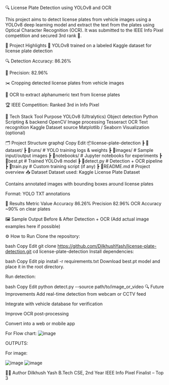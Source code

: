 🔍 License Plate Detection using YOLOv8 and OCR

This project aims to detect license plates from vehicle images using a YOLOv8 deep learning model and extract the text from the plates using Optical Character Recognition (OCR). It was submitted to the IEEE Info Pixel competition and secured 3rd rank 🥉.

📌 Project Highlights
🧠 YOLOv8 trained on a labeled Kaggle dataset for license plate detection

🔍 Detection Accuracy: 86.26%

🎯 Precision: 82.96%

✂️ Cropping detected license plates from vehicle images

📝 OCR to extract alphanumeric text from license plates

🏆 IEEE Competition: Ranked 3rd in Info Pixel

🚀 Tech Stack
Tool	Purpose
YOLOv8 (Ultralytics)	Object detection
Python	Scripting & backend
OpenCV	Image processing
Tesseract OCR	Text recognition
Kaggle	Dataset source
Matplotlib / Seaborn	Visualization (optional)

🗂️ Project Structure
graphql
Copy
Edit
📦license-plate-detection
 ┣ 📁dataset/
 ┣ 📁runs/                 # YOLO training logs & weights
 ┣ 📁images/               # Sample input/output images
 ┣ 📁notebooks/            # Jupyter notebooks for experiments
 ┣ 📜best.pt               # Trained YOLOv8 model
 ┣ 📜detect.py             # Detection + OCR pipeline
 ┣ 📜train.py              # Custom training script (if any)
 ┣ 📜README.md             # Project overview
📥 Dataset
Dataset used: Kaggle License Plate Dataset

Contains annotated images with bounding boxes around license plates

Format: YOLO TXT annotations

🧪 Results
Metric	Value
Accuracy	86.26%
Precision	82.96%
OCR Accuracy	~90% on clear plates

🖼️ Sample Output
Before & After Detection + OCR
(Add actual image examples here if possible)

⚙️ How to Run
Clone the repository:

bash
Copy
Edit
git clone https://github.com/DilkhushYash/license-plate-detection.git
cd license-plate-detection
Install dependencies:

bash
Copy
Edit
pip install -r requirements.txt
Download best.pt model and place it in the root directory.

Run detection:

bash
Copy
Edit
python detect.py --source path/to/image_or_video
🔍 Future Improvements
Add real-time detection from webcam or CCTV feed

Integrate with vehicle database for verification

Improve OCR post-processing

Convert into a web or mobile app

For Flow chart:
![image](https://github.com/user-attachments/assets/5a36a591-e113-491b-9427-235b521ab250)


OUTPUTS:

For image:

![image](https://github.com/user-attachments/assets/b33ee74c-c527-43cf-aab8-b6bae541ad8f)
![image](https://github.com/user-attachments/assets/67badc7b-7fb5-4e59-8e8b-c50e19653793)

👨‍💻 Author
Dilkhush Yash
B.Tech CSE, 2nd Year
IEEE Info Pixel Finalist – Top 3



